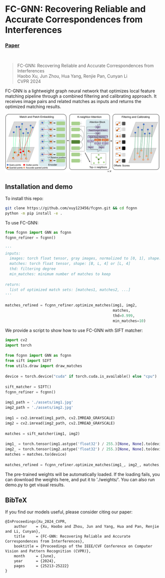 # FC-GNN: Recovering Reliable and Accurate Correspondences from Interferences

### [Paper](https://openaccess.thecvf.com/content/CVPR2024/papers/Xu_FC-GNN_Recovering_Reliable_and_Accurate_Correspondences_from_Interferences_CVPR_2024_paper.pdf)
<br/>

> FC-GNN: Recovering Reliable and Accurate Correspondences from Interferences \
> Haobo Xu, Jun Zhou, Hua Yang, Renjie Pan, Cunyan Li \
> CVPR 2024

FC-GNN is a lightweight graph neural network that optimizes local feature matching pipeline through a combined filtering and calibrating approach. It receives image pairs and related matches as inputs and returns the optimized matching results.

<p align="center">
  <img src="assets/main_graph_c.png" width="1000">
</p>

## Installation and demo

To install this repo:

```bash
git clone https://github.com/xuy123456/fcgnn.git && cd fcgnn
python -m pip install -e .
```

To use FC-GNN:

```python
from fcgnn import GNN as fcgnn
fcgnn_refiner = fcgnn()

'''
inputs:
  images: torch float tensor, gray images, normalized to [0, 1], shape: [B, 1, H, W]
  matches: torch float tensor, shape: [B, L, 4] or [L, 4]
  thd: filtering degree
  min_matches: minimum number of matches to keep

return:
  list of optimized match sets: [matches1, matches2, ...]
'''

matches_refined = fcgnn_refiner.optimize_matches(img1, img2, 
                                                 matches, 
                                                 thd=0.999,
                                                 min_matches=10)
```

We provide a script to show how to use FC-GNN with SIFT matcher:

```python
import cv2
import torch

from fcgnn import GNN as fcgnn
from sift import SIFT
from utils.draw import draw_matches

device = torch.device("cuda" if torch.cuda.is_available() else "cpu")

sift_matcher = SIFT()
fcgnn_refiner = fcgnn()

img1_path = './assets/img1.jpg'
img2_path = './assets/img2.jpg'

img1 = cv2.imread(img1_path, cv2.IMREAD_GRAYSCALE)
img2 = cv2.imread(img2_path, cv2.IMREAD_GRAYSCALE)

matches = sift_matcher(img1, img2)

img1_ = torch.tensor(img1.astype('float32') / 255.)[None, None].to(device)
img2_ = torch.tensor(img2.astype('float32') / 255.)[None, None].to(device)
matches = matches.to(device)

matches_refined = fcgnn_refiner.optimize_matches(img1_, img2_, matches, thd=0.999, min_matches=10)[0]
```

The pre-trained weights will be automatically loaded. If the loading fails, you can download the weights here, and put it to './weights/'. You can also run demo.py to get visual results.

## BibTeX
If you find our models useful, please consider citing our paper:
```
@InProceedings{Xu_2024_CVPR,
    author    = {Xu, Haobo and Zhou, Jun and Yang, Hua and Pan, Renjie and Li, Cunyan},
    title     = {FC-GNN: Recovering Reliable and Accurate Correspondences from Interferences},
    booktitle = {Proceedings of the IEEE/CVF Conference on Computer Vision and Pattern Recognition (CVPR)},
    month     = {June},
    year      = {2024},
    pages     = {25213-25222}
}
```
